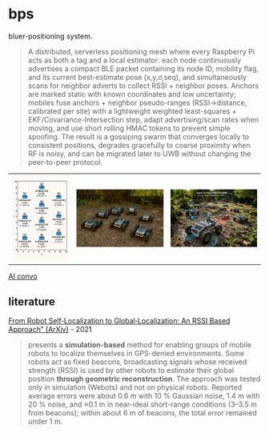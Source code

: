 # bps

bluer-positioning system.

> A distributed, serverless positioning mesh where every Raspberry Pi acts as both a tag and a local estimator: each node continuously advertises a compact BLE packet containing its node ID, mobility flag, and its current best-estimate pose (x,y,σ,seq), and simultaneously scans for neighbor adverts to collect RSSI + neighbor poses. Anchors are marked static with known coordinates and low uncertainty; mobiles fuse anchors + neighbor pseudo-ranges (RSSI→distance, calibrated per site) with a lightweight weighted least-squares + EKF/Covariance-Intersection step, adapt advertising/scan rates when moving, and use short rolling HMAC tokens to prevent simple spoofing. The result is a gossiping swarm that converges locally to consistent positions, degrades gracefully to coarse proximity when RF is noisy, and can be migrated later to UWB without changing the peer-to-peer protocol.

|   |   |   |
| --- | --- | --- |
| [![image](https://github.com/kamangir/assets2/raw/main/bps/01.png?raw=true)](https://github.com/kamangir/assets2/raw/main/bps/01.png?raw=true) | [![image](https://github.com/kamangir/assets2/raw/main/bps/02.png?raw=true)](https://github.com/kamangir/assets2/raw/main/bps/02.png?raw=true) | [![image](https://github.com/kamangir/assets2/raw/main/bps/03.png?raw=true)](https://github.com/kamangir/assets2/raw/main/bps/03.png?raw=true) |

[AI convo](https://chatgpt.com/c/68e79d65-e938-8327-b1e1-2536f7b6fb41)

## literature

[From Robot Self‑Localization to Global‑Localization: An RSSI Based Approach” (ArXiv)](https://arxiv.org/abs/2112.10578) - 2021

> presents a **simulation-based** method for enabling groups of mobile robots to localize themselves in GPS-denied environments. Some robots act as fixed beacons, broadcasting signals whose received strength (RSSI) is used by other robots to estimate their global position **through geometric reconstruction**. The approach was tested only in simulation (Webots) and not on physical robots. Reported average errors were about 0.6 m with 10 % Gaussian noise, 1.4 m with 20 % noise, and ≈0.1 m in near-ideal short-range conditions (3–3.5 m from beacons); within about 6 m of beacons, the total error remained under 1 m.
